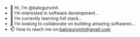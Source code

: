 - 👋 Hi, I’m @balogunvinh
- 👀 I’m interested in software development...
- 🌱 I’m currently learning full stack...
- 💞️ I’m looking to collaborate on building amazing softwares...
- 📫 How to reach me on:balogunvinh@gmail.com

<!---
balogunvinh/balogunvinh is a ✨ special ✨ repository because its `README.md` (this file) appears on your GitHub profile.
You can click the Preview link to take a look at your changes.
--->
